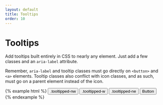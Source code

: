 ```yaml
---
layout: default
title: Tooltips
order: 10
---
```


# Tooltips

Add tooltips built entirely in CSS to nearly any element. Just add a few classes and an `aria-label` attribute.

Remember, `aria-label` and tooltip classes must go directly on `<button>` and `<a>` elements. Tooltip classes also conflict with icon classes, and as such, must go on a parent element instead of the icon.

{% example html %}
<button class="btn tooltipped tooltipped-nw tooltipped-o" aria-label="Top, left" type="button">.tooltipped-nw</button>
<button class="btn tooltipped tooltipped-w tooltipped-o" aria-label="Bottom, left" type="button">.tooltipped-w</button>
<button class="btn tooltipped tooltipped-ne tooltipped-o" aria-label="Top, right" type="button">.tooltipped-ne</button>
<button class="btn tooltipped tooltipped-o" aria-label="Bottom, center (default)" type="button">Button</button>
{% endexample %}

